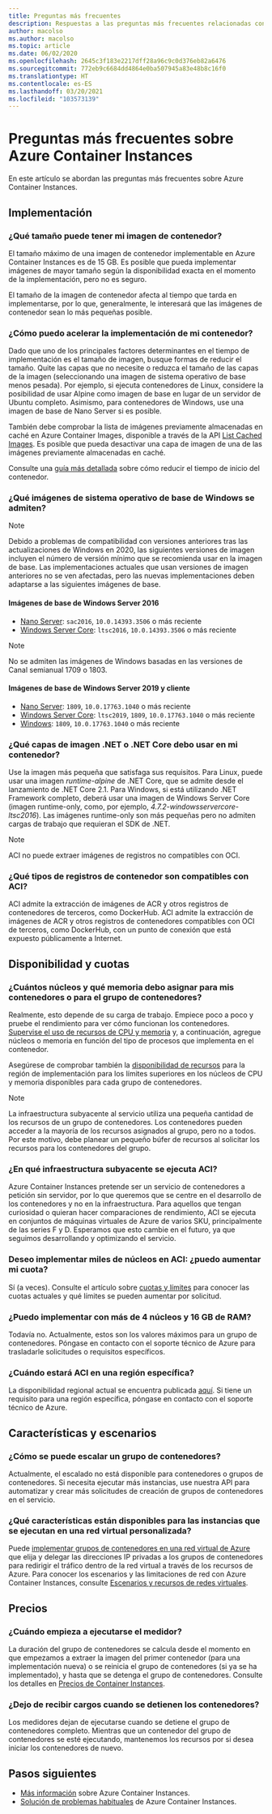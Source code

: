```yaml
---
title: Preguntas más frecuentes
description: Respuestas a las preguntas más frecuentes relacionadas con el servicio Azure Container Instances
author: macolso
ms.author: macolso
ms.topic: article
ms.date: 06/02/2020
ms.openlocfilehash: 2645c3f183e2217dff28a96c9c0d376eb82a6476
ms.sourcegitcommit: 772eb9c6684dd4864e0ba507945a83e48b8c16f0
ms.translationtype: HT
ms.contentlocale: es-ES
ms.lasthandoff: 03/20/2021
ms.locfileid: "103573139"
---
```

# <a name="frequently-asked-questions-about-azure-container-instances"></a>Preguntas más frecuentes sobre Azure Container Instances

En este artículo se abordan las preguntas más frecuentes sobre Azure Container Instances.

## <a name="deployment"></a>Implementación

### <a name="how-large-can-my-container-image-be"></a>¿Qué tamaño puede tener mi imagen de contenedor?

El tamaño máximo de una imagen de contenedor implementable en Azure Container Instances es de 15 GB. Es posible que pueda implementar imágenes de mayor tamaño según la disponibilidad exacta en el momento de la implementación, pero no es seguro.

El tamaño de la imagen de contenedor afecta al tiempo que tarda en implementarse, por lo que, generalmente, le interesará que las imágenes de contenedor sean lo más pequeñas posible.

### <a name="how-can-i-speed-up-the-deployment-of-my-container"></a>¿Cómo puedo acelerar la implementación de mi contenedor?

Dado que uno de los principales factores determinantes en el tiempo de implementación es el tamaño de imagen, busque formas de reducir el tamaño. Quite las capas que no necesite o reduzca el tamaño de las capas de la imagen (seleccionando una imagen de sistema operativo de base menos pesada). Por ejemplo, si ejecuta contenedores de Linux, considere la posibilidad de usar Alpine como imagen de base en lugar de un servidor de Ubuntu completo. Asimismo, para contenedores de Windows, use una imagen de base de Nano Server si es posible. 

También debe comprobar la lista de imágenes previamente almacenadas en caché en Azure Container Images, disponible a través de la API [List Cached Images](/rest/api/container-instances/location/listcachedimages). Es posible que pueda desactivar una capa de imagen de una de las imágenes previamente almacenadas en caché. 

Consulte una [guía más detallada](container-instances-troubleshooting.md#container-takes-a-long-time-to-start) sobre cómo reducir el tiempo de inicio del contenedor.

### <a name="what-windows-base-os-images-are-supported"></a>¿Qué imágenes de sistema operativo de base de Windows se admiten?

> [!NOTE]
> Debido a problemas de compatibilidad con versiones anteriores tras las actualizaciones de Windows en 2020, las siguientes versiones de imagen incluyen el número de versión mínimo que se recomienda usar en la imagen de base. Las implementaciones actuales que usan versiones de imagen anteriores no se ven afectadas, pero las nuevas implementaciones deben adaptarse a las siguientes imágenes de base. 

#### <a name="windows-server-2016-base-images"></a>Imágenes de base de Windows Server 2016

* [Nano Server](https://hub.docker.com/_/microsoft-windows-nanoserver): `sac2016`, `10.0.14393.3506` o más reciente
* [Windows Server Core](https://hub.docker.com/_/microsoft-windows-servercore): `ltsc2016`, `10.0.14393.3506` o más reciente

> [!NOTE]
> No se admiten las imágenes de Windows basadas en las versiones de Canal semianual 1709 o 1803.

#### <a name="windows-server-2019-and-client-base-images"></a>Imágenes de base de Windows Server 2019 y cliente

* [Nano Server](https://hub.docker.com/_/microsoft-windows-nanoserver): `1809`, `10.0.17763.1040` o más reciente
* [Windows Server Core](https://hub.docker.com/_/microsoft-windows-servercore): `ltsc2019`, `1809`, `10.0.17763.1040` o más reciente
* [Windows](https://hub.docker.com/_/microsoft-windows): `1809`, `10.0.17763.1040` o más reciente

### <a name="what-net-or-net-core-image-layer-should-i-use-in-my-container"></a>¿Qué capas de imagen .NET o .NET Core debo usar en mi contenedor? 

Use la imagen más pequeña que satisfaga sus requisitos. Para Linux, puede usar una imagen *runtime-alpine* de .NET Core, que se admite desde el lanzamiento de .NET Core 2.1. Para Windows, si está utilizando .NET Framework completo, deberá usar una imagen de Windows Server Core (imagen runtime-only, como, por ejemplo, *4.7.2-windowsservercore-ltsc2016*). Las imágenes runtime-only son más pequeñas pero no admiten cargas de trabajo que requieran el SDK de .NET.

> [!NOTE]
> ACI no puede extraer imágenes de registros no compatibles con OCI.

### <a name="what-types-of-container-registries-are-compatible-with-aci"></a>¿Qué tipos de registros de contenedor son compatibles con ACI?

ACI admite la extracción de imágenes de ACR y otros registros de contenedores de terceros, como DockerHub. ACI admite la extracción de imágenes de ACR y otros registros de contenedores compatibles con OCI de terceros, como DockerHub, con un punto de conexión que está expuesto públicamente a Internet.

## <a name="availability-and-quotas"></a>Disponibilidad y cuotas

### <a name="how-many-cores-and-memory-should-i-allocate-for-my-containers-or-the-container-group"></a>¿Cuántos núcleos y qué memoria debo asignar para mis contenedores o para el grupo de contenedores?

Realmente, esto depende de su carga de trabajo. Empiece poco a poco y pruebe el rendimiento para ver cómo funcionan los contenedores. [Supervise el uso de recursos de CPU y memoria](container-instances-monitor.md) y, a continuación, agregue núcleos o memoria en función del tipo de procesos que implementa en el contenedor.

Asegúrese de comprobar también la [disponibilidad de recursos](container-instances-region-availability.md) para la región de implementación para los límites superiores en los núcleos de CPU y memoria disponibles para cada grupo de contenedores. 

> [!NOTE]
> La infraestructura subyacente al servicio utiliza una pequeña cantidad de los recursos de un grupo de contenedores. Los contenedores pueden acceder a la mayoría de los recursos asignados al grupo, pero no a todos. Por este motivo, debe planear un pequeño búfer de recursos al solicitar los recursos para los contenedores del grupo.

### <a name="what-underlying-infrastructure-does-aci-run-on"></a>¿En qué infraestructura subyacente se ejecuta ACI?

Azure Container Instances pretende ser un servicio de contenedores a petición sin servidor, por lo que queremos que se centre en el desarrollo de los contenedores y no en la infraestructura. Para aquellos que tengan curiosidad o quieran hacer comparaciones de rendimiento, ACI se ejecuta en conjuntos de máquinas virtuales de Azure de varios SKU, principalmente de las series F y D. Esperamos que esto cambie en el futuro, ya que seguimos desarrollando y optimizando el servicio. 

### <a name="i-want-to-deploy-thousand-of-cores-on-aci---can-i-get-my-quota-increased"></a>Deseo implementar miles de núcleos en ACI: ¿puedo aumentar mi cuota?
 
Sí (a veces). Consulte el artículo sobre [cuotas y límites](container-instances-quotas.md) para conocer las cuotas actuales y qué límites se pueden aumentar por solicitud.

### <a name="can-i-deploy-with-more-than-4-cores-and-16-gb-of-ram"></a>¿Puedo implementar con más de 4 núcleos y 16 GB de RAM?

Todavía no. Actualmente, estos son los valores máximos para un grupo de contenedores. Póngase en contacto con el soporte técnico de Azure para trasladarle solicitudes o requisitos específicos. 

### <a name="when-will-aci-be-in-a-specific-region"></a>¿Cuándo estará ACI en una región específica?

La disponibilidad regional actual se encuentra publicada [aquí](container-instances-region-availability.md). Si tiene un requisito para una región específica, póngase en contacto con el soporte técnico de Azure.

## <a name="features-and-scenarios"></a>Características y escenarios

### <a name="how-do-i-scale-a-container-group"></a>¿Cómo se puede escalar un grupo de contenedores?

Actualmente, el escalado no está disponible para contenedores o grupos de contenedores. Si necesita ejecutar más instancias, use nuestra API para automatizar y crear más solicitudes de creación de grupos de contenedores en el servicio. 

### <a name="what-features-are-available-to-instances-running-in-a-custom-vnet"></a>¿Qué características están disponibles para las instancias que se ejecutan en una red virtual personalizada?

Puede [implementar grupos de contenedores en una red virtual de Azure](container-instances-vnet.md) que elija y delegar las direcciones IP privadas a los grupos de contenedores para redirigir el tráfico dentro de la red virtual a través de los recursos de Azure. Para conocer los escenarios y las limitaciones de red con Azure Container Instances, consulte [Escenarios y recursos de redes virtuales](container-instances-virtual-network-concepts.md).

## <a name="pricing"></a>Precios

### <a name="when-does-the-meter-start-running"></a>¿Cuándo empieza a ejecutarse el medidor?

La duración del grupo de contenedores se calcula desde el momento en que empezamos a extraer la imagen del primer contenedor (para una implementación nueva) o se reinicia el grupo de contenedores (si ya se ha implementado), y hasta que se detenga el grupo de contenedores. Consulte los detalles en [Precios de Container Instances](https://azure.microsoft.com/pricing/details/container-instances/).

### <a name="do-i-stop-being-charged-when-my-containers-are-stopped"></a>¿Dejo de recibir cargos cuando se detienen los contenedores?

Los medidores dejan de ejecutarse cuando se detiene el grupo de contenedores completo. Mientras que un contenedor del grupo de contenedores se esté ejecutando, mantenemos los recursos por si desea iniciar los contenedores de nuevo. 

## <a name="next-steps"></a>Pasos siguientes

* [Más información](container-instances-overview.md) sobre Azure Container Instances.
* [Solución de problemas habituales](container-instances-troubleshooting.md) de Azure Container Instances.
